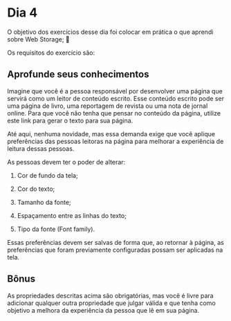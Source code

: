 # Dia 4

O objetivo dos exercícios desse dia foi colocar em prática o que aprendi sobre Web Storage; 🚀 

Os requisitos do exercício são:

## Aprofunde seus conhecimentos

Imagine que você é a pessoa responsável por desenvolver uma página que servirá como um leitor de conteúdo escrito.
Esse conteúdo escrito pode ser uma página de livro, uma reportagem de revista ou uma nota de jornal online. Para que você não tenha que pensar no conteúdo da página, utilize este link para gerar o texto para sua página.

Até aqui, nenhuma novidade, mas essa demanda exige que você aplique preferências das pessoas leitoras na página para melhorar a experiência de leitura dessas pessoas.

As pessoas devem ter o poder de alterar:

1. Cor de fundo da tela;

2. Cor do texto;

3. Tamanho da fonte;

4. Espaçamento entre as linhas do texto;

5. Tipo da fonte (Font family).

Essas preferências devem ser salvas de forma que, ao retornar à página, as preferências que foram previamente configuradas possam ser aplicadas na tela.

## Bônus

As propriedades descritas acima são obrigatórias, mas você é livre para adicionar qualquer outra propriedade que julgar válida e que tenha como objetivo a melhora da experiência da pessoa que lê em sua página.
